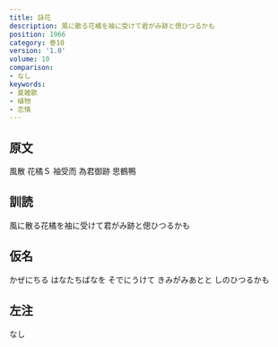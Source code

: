 ```yaml
---
title: 詠花
description: 風に散る花橘を袖に受けて君がみ跡と偲ひつるかも
position: 1966
category: 巻10
version: '1.0'
volume: 10
comparison:
- なし
keywords:
- 夏雑歌
- 植物
- 恋情
---
```


## 原文

風散 花橘Ｓ 袖受而 為君御跡 思鶴鴨

## 訓読

風に散る花橘を袖に受けて君がみ跡と偲ひつるかも

## 仮名

かぜにちる はなたちばなを そでにうけて きみがみあとと しのひつるかも

## 左注

なし
